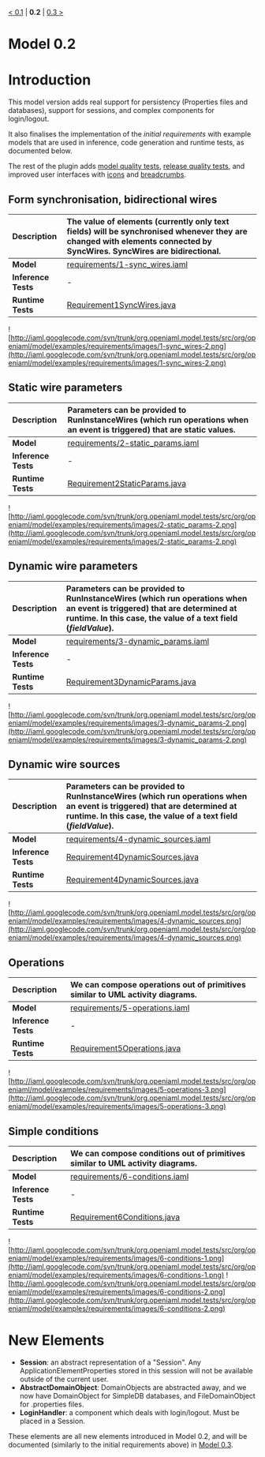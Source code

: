 [< 0.1](Model0_1.md) | **0.2** | [0.3 >](Model0_3.md)

# Model 0.2 #

# Introduction #

This model version adds real support for persistency (Properties files and databases), support for sessions, and complex components for login/logout.

It also finalises the implementation of the _initial requirements_ with example models that are used in inference, code generation and runtime tests, as documented below.

The rest of the plugin adds [model quality tests](http://code.google.com/p/iaml/source/browse/trunk/org.openiaml.model.tests/src/org/openiaml/model/tests/model/ModelTestsSuite.java?r=570), [release quality tests](http://code.google.com/p/iaml/source/browse/trunk/org.openiaml.model.tests/src/org/openiaml/model/tests/release/ReleaseTestsSuite.java?r=570), and improved user interfaces with [icons](http://code.google.com/p/iaml/issues/detail?id=18) and [breadcrumbs](http://code.google.com/p/iaml/issues/detail?id=17).

## Form synchronisation, bidirectional wires ##
| **Description** | The value of elements (currently only text fields) will be synchronised whenever they are changed with elements connected by SyncWires. SyncWires are bidirectional. |
|:----------------|:---------------------------------------------------------------------------------------------------------------------------------------------------------------------|
| **Model** | [requirements/1-sync\_wires.iaml](http://iaml.googlecode.com/svn/trunk/org.openiaml.model.tests/src/org/openiaml/model/examples/requirements/1-sync_wires.iaml) |
| **Inference Tests** | - |
| **Runtime Tests** | [Requirement1SyncWires.java](http://code.google.com/p/iaml/source/browse/trunk/org.openiaml.model.tests/src/org/openiaml/model/tests/codegen/Requirement1SyncWires.java) |

![http://iaml.googlecode.com/svn/trunk/org.openiaml.model.tests/src/org/openiaml/model/examples/requirements/images/1-sync_wires-2.png](http://iaml.googlecode.com/svn/trunk/org.openiaml.model.tests/src/org/openiaml/model/examples/requirements/images/1-sync_wires-2.png)

## Static wire parameters ##
| **Description** | Parameters can be provided to RunInstanceWires (which run operations when an event is triggered) that are static values. |
|:----------------|:-------------------------------------------------------------------------------------------------------------------------|
| **Model** | [requirements/2-static\_params.iaml](http://iaml.googlecode.com/svn/trunk/org.openiaml.model.tests/src/org/openiaml/model/examples/requirements/2-static_params.iaml) |
| **Inference Tests** | - |
| **Runtime Tests** | [Requirement2StaticParams.java](http://code.google.com/p/iaml/source/browse/trunk/org.openiaml.model.tests/src/org/openiaml/model/tests/codegen/Requirement2StaticParams.java) |

![http://iaml.googlecode.com/svn/trunk/org.openiaml.model.tests/src/org/openiaml/model/examples/requirements/images/2-static_params-2.png](http://iaml.googlecode.com/svn/trunk/org.openiaml.model.tests/src/org/openiaml/model/examples/requirements/images/2-static_params-2.png)

## Dynamic wire parameters ##
| **Description** | Parameters can be provided to RunInstanceWires (which run operations when an event is triggered) that are determined at runtime. In this case, the value of a text field (_fieldValue_). |
|:----------------|:-----------------------------------------------------------------------------------------------------------------------------------------------------------------------------------------|
| **Model** | [requirements/3-dynamic\_params.iaml](http://iaml.googlecode.com/svn/trunk/org.openiaml.model.tests/src/org/openiaml/model/examples/requirements/3-dynamic_params.iaml) |
| **Inference Tests** | - |
| **Runtime Tests** | [Requirement3DynamicParams.java](http://code.google.com/p/iaml/source/browse/trunk/org.openiaml.model.tests/src/org/openiaml/model/tests/codegen/Requirement3DynamicParams.java) |

![http://iaml.googlecode.com/svn/trunk/org.openiaml.model.tests/src/org/openiaml/model/examples/requirements/images/3-dynamic_params-2.png](http://iaml.googlecode.com/svn/trunk/org.openiaml.model.tests/src/org/openiaml/model/examples/requirements/images/3-dynamic_params-2.png)

## Dynamic wire sources ##
| **Description** | Parameters can be provided to RunInstanceWires (which run operations when an event is triggered) that are determined at runtime. In this case, the value of a text field (_fieldValue_). |
|:----------------|:-----------------------------------------------------------------------------------------------------------------------------------------------------------------------------------------|
| **Model** | [requirements/4-dynamic\_sources.iaml](http://iaml.googlecode.com/svn/trunk/org.openiaml.model.tests/src/org/openiaml/model/examples/requirements/4-dynamic_sources.iaml) |
| **Inference Tests** | [Requirement4DynamicSources.java](http://code.google.com/p/iaml/source/browse/trunk/org.openiaml.model.tests/src/org/openiaml/model/tests/inference/Requirement4DynamicSources.java) |
| **Runtime Tests** | [Requirement4DynamicSources.java](http://code.google.com/p/iaml/source/browse/trunk/org.openiaml.model.tests/src/org/openiaml/model/tests/codegen/Requirement4DynamicSources.java) |

![http://iaml.googlecode.com/svn/trunk/org.openiaml.model.tests/src/org/openiaml/model/examples/requirements/images/4-dynamic_sources.png](http://iaml.googlecode.com/svn/trunk/org.openiaml.model.tests/src/org/openiaml/model/examples/requirements/images/4-dynamic_sources.png)

## Operations ##
| **Description** | We can compose operations out of primitives similar to UML activity diagrams. |
|:----------------|:------------------------------------------------------------------------------|
| **Model** | [requirements/5-operations.iaml](http://iaml.googlecode.com/svn/trunk/org.openiaml.model.tests/src/org/openiaml/model/examples/requirements/5-operations.iaml) |
| **Inference Tests** | - |
| **Runtime Tests** | [Requirement5Operations.java](http://code.google.com/p/iaml/source/browse/trunk/org.openiaml.model.tests/src/org/openiaml/model/tests/codegen/Requirement5Operations.java) |

![http://iaml.googlecode.com/svn/trunk/org.openiaml.model.tests/src/org/openiaml/model/examples/requirements/images/5-operations-3.png](http://iaml.googlecode.com/svn/trunk/org.openiaml.model.tests/src/org/openiaml/model/examples/requirements/images/5-operations-3.png)

## Simple conditions ##
| **Description** | We can compose conditions out of primitives similar to UML activity diagrams. |
|:----------------|:------------------------------------------------------------------------------|
| **Model** | [requirements/6-conditions.iaml](http://iaml.googlecode.com/svn/trunk/org.openiaml.model.tests/src/org/openiaml/model/examples/requirements/6-conditions.iaml) |
| **Inference Tests** | - |
| **Runtime Tests** | [Requirement6Conditions.java](http://code.google.com/p/iaml/source/browse/trunk/org.openiaml.model.tests/src/org/openiaml/model/tests/codegen/Requirement6Conditions.java) |

![http://iaml.googlecode.com/svn/trunk/org.openiaml.model.tests/src/org/openiaml/model/examples/requirements/images/6-conditions-1.png](http://iaml.googlecode.com/svn/trunk/org.openiaml.model.tests/src/org/openiaml/model/examples/requirements/images/6-conditions-1.png) ![http://iaml.googlecode.com/svn/trunk/org.openiaml.model.tests/src/org/openiaml/model/examples/requirements/images/6-conditions-2.png](http://iaml.googlecode.com/svn/trunk/org.openiaml.model.tests/src/org/openiaml/model/examples/requirements/images/6-conditions-2.png)

# New Elements #

  * **Session**: an abstract representation of a "Session". Any ApplicationElementProperties stored in this session will not be available outside of the current user.
  * **AbstractDomainObject**: DomainObjects are abstracted away, and we now have DomainObject for SimpleDB databases, and FileDomainObject for .properties files.
  * **LoginHandler**: a component which deals with login/logout. Must be placed in a Session.

These elements are all new elements introduced in Model 0.2, and will be documented (similarly to the initial requirements above) in [Model 0.3](Model0_3.md).